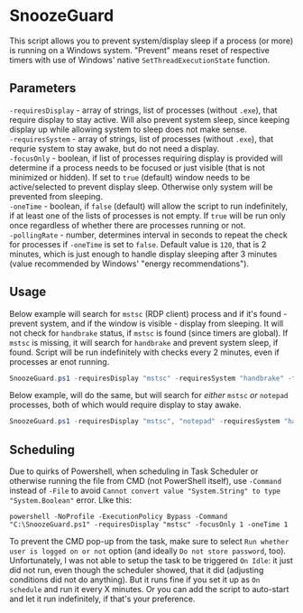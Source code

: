 # SnoozeGuard
This script allows you to prevent system/display sleep if a process (or more) is running on a Windows system. "Prevent" means reset of respective timers with use of Windows' native `SetThreadExecutionState` function.

## Parameters
`-requiresDisplay` - array of strings, list of processes (without `.exe`), that require display to stay active. Will also prevent system sleep, since keeping display up while allowing system to sleep does not make sense.  
`-requiresSystem` - array of strings, list of processes (without `.exe`), that requrie system to stay awake, but do not need a display.  
`-focusOnly` - boolean, if list of processes requiring display is provided will determine if a process needs to be focused or just visible (that is not minimized or hidden). If set to `true` (default) window needs to be active/selected to prevent display sleep. Otherwise only system will be prevented from sleeping.  
`-oneTime` - boolean, if `false` (default) will allow the script to run indefinitely, if at least one of the lists of processes is not empty. If `true` will be run only once regardless of whether there are processes running or not.  
`-pollingRate` - number, determines interval in seconds to repeat the check for processes if `-oneTime` is set to `false`. Default value is `120`, that is 2 minutes, which is just enough to handle display sleeping after 3 minutes (value recommended by Windows' "energy recommendations").

## Usage
Below example will search for `mstsc` (RDP client) process and if it's found - prevent system, and if the window is visible - display from sleeping. It will not check for `handbrake` status, if `mstsc` is found (since timers are global). If `mstsc` is missing, it will search for `handbrake` and prevent system sleep, if found. Script will be run indefinitely with checks every 2 minutes, even if processes ar enot running.
```powershell
SnoozeGuard.ps1 -requiresDisplay "mstsc" -requiresSystem "handbrake" -focusOnly 0 -pollingRate 120 -oneTime 0
```
Below example, will do the same, but will search for _either_ `mstsc` _or_ `notepad` processes, both of which would require display to stay awake.
```powershell
SnoozeGuard.ps1 -requiresDisplay "mstsc", "notepad" -requiresSystem "handbrake" -focusOnly 0 -pollingRate 120 -oneTime 0
```

## Scheduling
Due to quirks of Powershell, when scheduling in Task Scheduler or otherwise running the file from CMD (not PowerShell itself), use `-Command` instead of `-File` to avoid `Cannot convert value "System.String" to type "System.Boolean"` error. LIke this:
```
powershell -NoProfile -ExecutionPolicy Bypass -Command "C:\SnoozeGuard.ps1" -requiresDisplay "mstsc" -focusOnly 1 -oneTime 1
```
To prevent the CMD pop-up from the task, make sure to select `Run whether user is logged on or not` option (and ideally `Do not store password`, too).  
Unfortunately, I was not able to setup the task to be triggered `On Idle`: it just did not run, even though the scheduler showed, that it did (adjusting conditions did not do anything). But it runs fine if you set it up as `On schedule` and run it every X minutes. Or you can add the script to auto-start and let it run indefinitely, if that's your preference.
